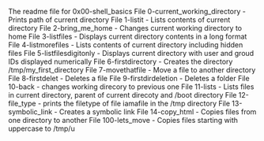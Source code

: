 The readme file for 0x00-shell_basics
File 0-current_working_directory - Prints path of current directory
File 1-listit - Lists contents of current directory
File 2-bring_me_home - Changes current working directory to home
File 3-listfiles - Displays current directory contents in a long format
File 4-listmorefiles - Lists contents of current directory including hidden files
File 5-listfilesdigitonly - Displays current directory with user and groud IDs displayed numerically
File 6-firstdirectory - Creates the directory /tmp/my_first_directory
File 7-movethatfile - Move a file to another directory
File 8-firstdelet - Deletes a file
File 9-firstdirdeletion - Deletes a folder
File 10-back - changes working direcory to previous one
File 11-lists - Lists files in current directory, parent of current direcoty and /boot directory
File 12-file_type - prints the filetype of file iamafile in the /tmp directory
File 13-symbolic_link - Creates a symbolic link
File 14-copy_html - Copies files from one directory to another
File 100-lets_move - Copies files starting with uppercase to /tmp/u
